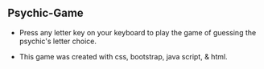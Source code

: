 ## Psychic-Game
* Press any letter key on your keyboard to play the game of guessing the psychic's letter choice.

* This game was created with css, bootstrap, java script, & html.